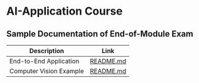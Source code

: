 # AI-Application Course  

## Sample Documentation of End-of-Module Exam  

 Description                 | Link |  
|-----------------------------|------------------------------------------------|  
| End-to-End Application      | [README.md](end-of-module-exam-doc/end-to-end-application/README.md) |  
| Computer Vision Example     | [README.md](end-of-module-exam-doc/computer-vision/README.md) |  
